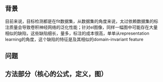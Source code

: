 ## 背景

目前来说，目标检测都是在fit数据集，从数据集的角度来说，太过依赖数据集的标注质量会导致卷积神经网络的泛化性能；针对el图像，同样一幅图中可能存在大量相似的缺陷，这些缺陷细长，量多，标注的成本很高，单单从representation learning的角度，这个缺陷的特征是及其相似的domain-invariant feature

## 问题

## 方法部分（核心的公式，定义，图）

